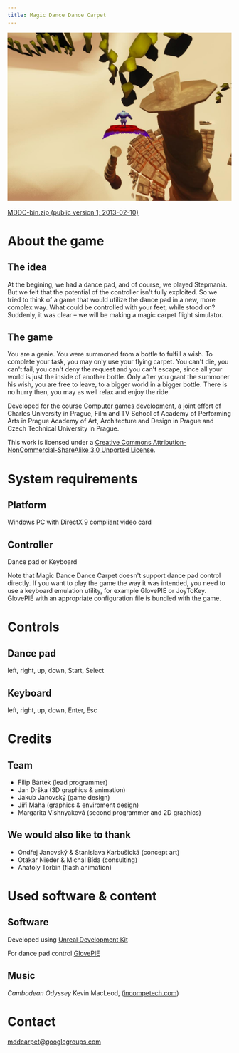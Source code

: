 ```yaml
---
title: Magic Dance Dance Carpet
---
```


<img src="assets/mddc.jpg">

<a href="https://docs.google.com/file/d/0B5oMz4B4_2X4eFVpN3RhSWpESTQ/edit?usp=sharing">MDDC-bin.zip (public version 1; 2013-02-10)</a>

# About the game

## The idea

At the begining, we had a dance pad, and of course, we played Stepmania. But we
felt that the potential of the controller isn't fully exploited. So we tried to
think of a game that would utilize the dance pad in a new, more complex way.
What could be controlled with your feet, while stood on? Suddenly, it was clear
– we will be making a magic carpet flight simulator.

## The game

You are a genie. You were summoned from a bottle to fulfill a wish. To complete
your task, you may only use your flying carpet. You can't die, you can't fail,
you can't deny the request and you can't escape, since all your world is just
the inside of another bottle. Only after you grant the summoner his wish, you
are free to leave, to a bigger world in a bigger bottle. There is no hurry
then, you may as well relax and enjoy the ride.

Developed for the course
<a href="http://artemis.ms.mff.cuni.cz/main/tiki-index.php?page=Computer+game+development">Computer games development</a>,
a joint effort of Charles University
in Prague, Film and TV School of Academy of Performing Arts in Prague Academy
of Art, Architecture and Design in Prague and Czech Technical University in
Prague.

This work is licensed under a <a rel="license" href="http://creativecommons.org/licenses/by-nc-sa/3.0/">Creative Commons Attribution-NonCommercial-ShareAlike 3.0 Unported License</a>.

# System requirements

## Platform

Windows PC with DirectX 9 compliant video card

## Controller

Dance pad or Keyboard

Note that Magic Dance Dance Carpet doesn't support dance pad control directly.
If you want to play the game the way it was intended, you need to use a
keyboard emulation utility, for example GlovePIE or JoyToKey. GlovePIE with an
appropriate configuration file is bundled with the game.

# Controls

## Dance pad

left, right, up, down, Start, Select

## Keyboard

left, right, up, down, Enter, Esc

# Credits

## Team

* Filip Bártek (lead programmer)
* Jan Drška (3D graphics & animation)
* Jakub Janovský (game design)
* Jiří Maha (graphics & enviroment design)
* Margarita Vishnyaková (second programmer and 2D graphics)

## We would also like to thank

* Ondřej Janovský & Stanislava Karbušická (concept art)
* Otakar Nieder & Michal Bída (consulting)
* Anatoly Torbin (flash animation)

# Used software & content

## Software

Developed using <a href="http://www.unrealengine.com/udk/">Unreal Development Kit</a>

For dance pad control <a href="http://glovepie.org/glovepie.php" target="_blank">GlovePIE</a>

## Music

<i>Cambodean Odyssey</i> Kevin MacLeod, (<a href="http://www.incompetech.com/" target="_blank">incompetech.com</a>)

# Contact

<a href="mailto:mddcarpet@googlegroups.com">mddcarpet@googlegroups.com</a>
